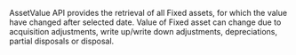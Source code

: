 AssetValue API provides the retrieval of all Fixed assets, for which the value have changed after selected date. Value of Fixed asset can change due to acquisition adjustments, write up/write down adjustments, depreciations, partial disposals or disposal. 
